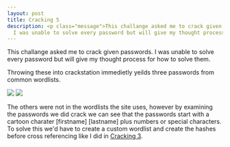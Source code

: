 ```yaml
---
layout: post
title: Cracking 5
description: <p class="message">This challange asked me to crack given passwords.
  I was unable to solve every password but will give my thought process for how to solve them.</p>
---
```


<p class="message">
  This challange asked me to crack given passwords.
  I was unable to solve every password but will give my thought process for how to solve them. 
</p>

Throwing these into crackstation immedietly yeilds three passwords from common wordlists. 

<img src="https://raw.githubusercontent.com/lukej2680/lukej2680.github.io/master/_images/ncl_fall2020/password_cracking/cracking5_command.png">
<img src="https://raw.githubusercontent.com/lukej2680/lukej2680.github.io/master/_images/ncl_fall2020/password_cracking/cracking5_proof.png">

The others were not in the wordlists the site uses, however by examining the passwords we did 
crack we can see that the passwords start with a cartoon charater \[firstname] \[lastname\] plus 
numbers or special characters. To solve this we'd have to create a custom wordlist and create the 
hashes before cross referencing like I did in [Cracking 3](https://lukej2680.github.io/2020/10/26/cracking_3/).
